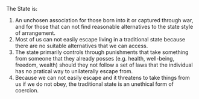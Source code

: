 The State is:

1. An unchosen association for those born into it or captured through war, and for those that can not find reasonable alternatives to the state style of arrangement.
2. Most of us can not easily escape living in a traditional state because there are no suitable alternatives that we can access.
3. The state primarily controls through punishments that take something from someone that they already posses (e.g. health, well-being, freedom, wealth) should they not follow a set of laws that the individual has no pratical way to unilaterally escape from.
4. Because we can not easily escape and it threatens to take things from us if we do not obey, the traditional state is an unethical form of coercion.
